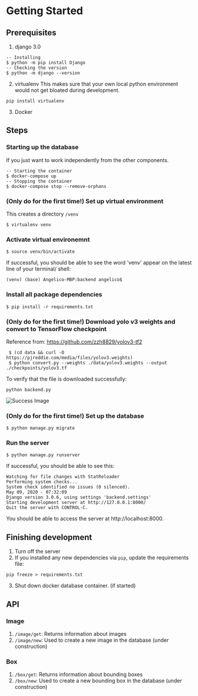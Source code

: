 # Getting Started
## Prerequisites

1. django 3.0
```
-- Installing
$ python -m pip install Django
-- Checking the version
$ python -m django --version
```

2. virtualenv
This makes sure that your own local python environment would not get bloated during development.
```
pip install virtualenv
```

3. Docker


## Steps

### Starting up the database
If you just want to work independently from the other components.
```
-- Starting the container
$ docker-compose up
-- Stopping the container
$ docker-compose stop --remove-orphans
```

### (Only do for the first time!) Set up virtual environment 
This creates a directory `/venv`
```
$ virtualenv venv
```

### Activate virtual environemnt
```
$ source venv/bin/activate
```

If successful, you should be able to see the word 'venv' appear on the latest line of your terminal/ shell:
```
(venv) (base) Angelico-MBP:backend angelico$ 
```

### Install all package dependencies
```
$ pip install -r requirements.txt
```
### (Only do for the first time!) Download yolo v3 weights and convert to TensorFlow checkpoint
Reference from: https://github.com/zzh8829/yolov3-tf2
```
 $ (cd data && curl -O https://pjreddie.com/media/files/yolov3.weights)
 $ python convert.py --weights ./data/yolov3.weights --output ./checkpoints/yolov3.tf

```
To verify that the file is downloaded successfully:
```
python backend.py
```
![Success Image](https://hochenrui.com/success.JPG)

### (Only do for the first time!) Set up the database
```
$ python manage.py migrate
```

### Run the server
```
$ python manage.py runserver
```

If successful, you should be able to see this:
```
Watching for file changes with StatReloader
Performing system checks...
System check identified no issues (0 silenced).
May 09, 2020 - 07:32:09
Django version 3.0.6, using settings 'backend.settings'
Starting development server at http://127.0.0.1:8000/
Quit the server with CONTROL-C.
```

You should be able to access the server at http://localhost:8000.

## Finishing development
1. Turn off the server
2. If you installed any new dependencies via `pip`, update the requirements file:
```
pip freeze > requirements.txt
```
3. Shut down docker database container. (if started)

## API
### Image
1. `/image/get`: Returns information about images
2. `/image/new`: Used to create a new image in the database (under construction)

### Box
1. `/box/get`: Returns information about bounding boxes
2. `/box/new`: Used to create a new bounding box in the database (under construction)
